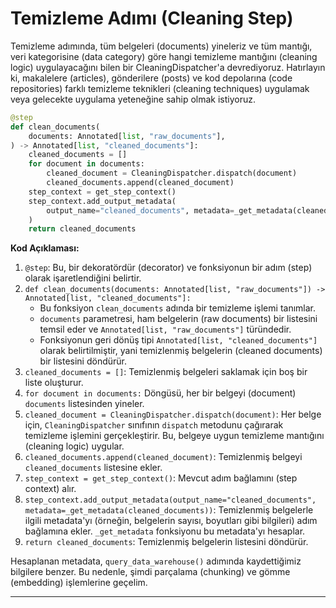 # Temizleme Adımı (Cleaning Step)

Temizleme adımında, tüm belgeleri (documents) yineleriz ve tüm mantığı, veri kategorisine (data category) göre hangi temizleme mantığını (cleaning logic) uygulayacağını bilen bir CleaningDispatcher'a devrediyoruz. Hatırlayın ki, makalelere (articles), gönderilere (posts) ve kod depolarına (code repositories) farklı temizleme teknikleri (cleaning techniques) uygulamak veya gelecekte uygulama yeteneğine sahip olmak istiyoruz.

```python
@step
def clean_documents(
    documents: Annotated[list, "raw_documents"],
) -> Annotated[list, "cleaned_documents"]:
    cleaned_documents = []
    for document in documents:
        cleaned_document = CleaningDispatcher.dispatch(document)
        cleaned_documents.append(cleaned_document)
    step_context = get_step_context()
    step_context.add_output_metadata(
        output_name="cleaned_documents", metadata=_get_metadata(cleaned_documents)
    )
    return cleaned_documents
```

**Kod Açıklaması:**

1. `@step`: Bu, bir dekoratördür (decorator) ve fonksiyonun bir adım (step) olarak işaretlendiğini belirtir.
2. `def clean_documents(documents: Annotated[list, "raw_documents"]) -> Annotated[list, "cleaned_documents"]:`
   - Bu fonksiyon `clean_documents` adında bir temizleme işlemi tanımlar.
   - `documents` parametresi, ham belgelerin (raw documents) bir listesini temsil eder ve `Annotated[list, "raw_documents"]` türündedir.
   - Fonksiyonun geri dönüş tipi `Annotated[list, "cleaned_documents"]` olarak belirtilmiştir, yani temizlenmiş belgelerin (cleaned documents) bir listesini döndürür.
3. `cleaned_documents = []`: Temizlenmiş belgeleri saklamak için boş bir liste oluşturur.
4. `for document in documents:` Döngüsü, her bir belgeyi (document) `documents` listesinden yineler.
5. `cleaned_document = CleaningDispatcher.dispatch(document)`: Her belge için, `CleaningDispatcher` sınıfının `dispatch` metodunu çağırarak temizleme işlemini gerçekleştirir. Bu, belgeye uygun temizleme mantığını (cleaning logic) uygular.
6. `cleaned_documents.append(cleaned_document)`: Temizlenmiş belgeyi `cleaned_documents` listesine ekler.
7. `step_context = get_step_context()`: Mevcut adım bağlamını (step context) alır.
8. `step_context.add_output_metadata(output_name="cleaned_documents", metadata=_get_metadata(cleaned_documents))`: Temizlenmiş belgelerle ilgili metadata'yı (örneğin, belgelerin sayısı, boyutları gibi bilgileri) adım bağlamına ekler. `_get_metadata` fonksiyonu bu metadata'yı hesaplar.
9. `return cleaned_documents`: Temizlenmiş belgelerin listesini döndürür.

Hesaplanan metadata, `query_data_warehouse()` adımında kaydettiğimiz bilgilere benzer. Bu nedenle, şimdi parçalama (chunking) ve gömme (embedding) işlemlerine geçelim.

---


